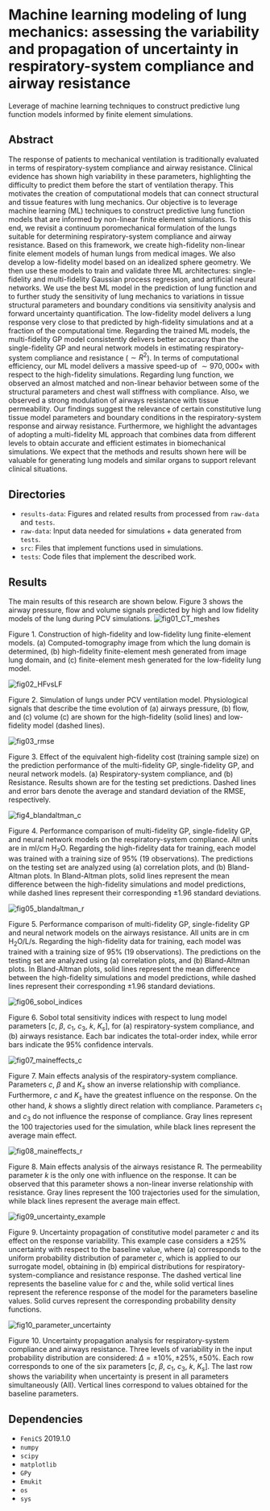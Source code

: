 # Machine learning modeling of lung mechanics: assessing the variability and propagation of uncertainty in respiratory-system compliance and airway resistance

Leverage of machine learning techniques to construct predictive lung function models informed by finite element simulations.

## Abstract
The response of patients to mechanical ventilation is traditionally evaluated in terms of respiratory-system compliance and airway resistance. Clinical evidence has shown high variability in these parameters, highlighting the difficulty to predict them before the start of ventilation therapy. This motivates the creation of computational models that can connect structural and tissue features with lung mechanics. Our objective is to leverage machine learning (ML) techniques to construct predictive lung function models that are informed by non-linear finite element simulations. To this end, we revisit a continuum poromechanical formulation of the lungs suitable for determining respiratory-system compliance and airway resistance. Based on this framework, we create high-fidelity non-linear finite element models of human lungs from medical images. We also develop a low-fidelity model based on an idealized sphere geometry. We then use these models to train and validate three ML architectures: single-fidelity and multi-fidelity Gaussian process regression, and artificial neural networks. We use the best ML model in the prediction of lung function and to further study the sensitivity of lung mechanics to variations in tissue structural parameters and boundary conditions via sensitivity analysis and forward uncertainty quantification. The low-fidelity model delivers a lung response very close to that predicted by high-fidelity simulations and at a fraction of the computational time. Regarding the trained ML models, the multi-fidelity GP model consistently delivers better accuracy than the single-fidelity GP and neural network models in estimating respiratory-system compliance and resistance ($\sim R^2$). In terms of computational efficiency, our ML model delivers a massive speed-up of $\sim970,000\times$ with respect to the high-fidelity simulations. Regarding lung function, we observed an almost matched and non-linear behavior between some of the structural parameters and chest wall stiffness with compliance. Also, we observed a strong modulation of airways resistance with tissue permeability. Our findings suggest the relevance of certain constitutive lung tissue model parameters and boundary conditions in the respiratory-system response and airway resistance. Furthermore, we highlight the advantages of adopting a multi-fidelity ML approach that combines data from different levels to obtain accurate and efficient estimates in biomechanical simulations. We expect that the methods and results shown here will be valuable for generating lung models and similar organs to support relevant clinical situations.

## Directories
- `results-data`: Figures and related results from processed from `raw-data` and `tests`.
- `raw-data`: Input data needed for simulations + data generated from `tests`.
- `src`: Files that implement functions used in simulations.
- `tests`:  Code files that implement the described work.

## Results
The main results of this research are shown below. Figure 3 shows the airway pressure, flow and volume signals predicted by high and low fidelity models of the lung during PCV simulations.
![fig01_CT_meshes](https://github.com/comp-medicine-uc/ML-lung-mechanics-UQ/assets/95642663/411613eb-f2cb-4a3b-ace9-737cc58b4318)

Figure 1. Construction of high-fidelity and low-fidelity lung finite-element models. (a) Computed-tomography image from which the lung domain is determined, (b) high-fidelity finite-element mesh generated from image lung domain, and (c) finite-element mesh generated for the low-fidelity lung model.



![fig02_HFvsLF](https://github.com/comp-medicine-uc/ML-lung-mechanics-UQ/assets/95642663/bed69591-09de-4d43-b995-d2e176862221)

Figure 2. Simulation of lungs under PCV ventilation model. Physiological signals that describe the time evolution of (a) airways pressure, (b) flow, and (c) volume (c) are shown for the high-fidelity (solid lines) and low-fidelity model (dashed lines).



![fig03_rmse](https://github.com/comp-medicine-uc/ML-lung-mechanics-UQ/assets/95642663/efe4e193-53e4-449c-8ca3-acaef6949e3b)

Figure 3. Effect of the equivalent high-fidelity cost (training sample size) on the prediction performance of the multi-fidelity GP, single-fidelity GP, and neural network models. (a) Respiratory-system compliance, and (b) Resistance. Results shown are for the testing set predictions. Dashed lines and error bars denote the average and standard deviation of the RMSE, respectively.



![fig4_blandaltman_c](https://github.com/comp-medicine-uc/ML-lung-mechanics-UQ/assets/95642663/6f299abb-3ebc-4660-b2e6-ec658a518efc)

Figure 4. Performance comparison of multi-fidelity GP, single-fidelity GP, and neural network models on the respiratory-system compliance. All units are in ml/cm H$_{\text{2}}$O. Regarding the high-fidelity data for training, each model was trained with a training size of 95\% (19 observations). The predictions on the testing set are analyzed using (a) correlation plots, and (b) Bland-Altman plots. In Bland-Altman plots, solid lines represent the mean difference between the high-fidelity simulations and model predictions, while dashed lines represent their corresponding $\pm$1.96 standard deviations.



![fig05_blandaltman_r](https://github.com/comp-medicine-uc/ML-lung-mechanics-UQ/assets/95642663/22612436-47c9-4dcb-b609-6c7acbd1c3a9)

Figure 5. Performance comparison of multi-fidelity GP, single-fidelity GP and neural network models on the airways resistance. All units are in cm H$_{\text{2}}$O/L/s. Regarding the high-fidelity data for training, each model was trained with a training size of 95\% (19 observations). The predictions on the testing set are analyzed using (a) correlation plots, and (b) Bland-Altman plots. In Bland-Altman plots, solid lines represent the mean difference between the high-fidelity simulations and model predictions, while dashed lines represent their corresponding $\pm$1.96 standard deviations.



![fig06_sobol_indices](https://github.com/comp-medicine-uc/ML-lung-mechanics-UQ/assets/95642663/5909b9dc-37fa-4cd5-94a0-c1079c62b85c)

Figure 6. Sobol total sensitivity indices with respect to lung model parameters [$c$, $\beta$, $c_1$, $c_3$, $k$, $K_s$], for (a) respiratory-system compliance, and (b) airways resistance. Each bar indicates the total-order index, while error bars indicate the 95\% confidence intervals.



![fig07_maineffects_c](https://github.com/comp-medicine-uc/ML-lung-mechanics-UQ/assets/95642663/32b43c32-805e-4bdb-a5ff-d486de7390e6)

Figure 7. Main effects analysis of the respiratory-system compliance. Parameters $c$, $\beta$ and $K_s$ show an inverse relationship with compliance. Furthermore, $c$ and $K_s$ have the greatest influence on the response. On the other hand, $k$ shows a slightly direct relation with compliance. Parameters $c_1$ and $c_3$ do not influence the response of compliance. Gray lines represent the 100 trajectories used for the simulation, while black lines represent the average main effect.


![fig08_maineffects_r](https://github.com/comp-medicine-uc/ML-lung-mechanics-UQ/assets/95642663/ce7821cc-2959-4980-84f9-9a613f4cb706)

Figure 8. Main effects analysis of the airways resistance $\text{R}$. The permeability parameter $k$ is the only one with influence on the response. It can be observed that this parameter shows a non-linear inverse relationship with resistance. Gray lines represent the 100 trajectories used for the simulation, while black lines represent the average main effect.



![fig09_uncertainty_example](https://github.com/comp-medicine-uc/ML-lung-mechanics-UQ/assets/95642663/f2138c31-ce97-4933-bcfa-1f3c1da47187)

Figure 9. Uncertainty propagation of constitutive model parameter $c$ and its effect on the response variability. This example case considers a $\pm$25\% uncertainty with respect to the baseline value, where (a) corresponds to the uniform probability distribution of parameter $c$, which is applied to our surrogate model, obtaining in (b) empirical distributions for respiratory-system-compliance and resistance response. The dashed vertical line represents the baseline value for $c$ and the, while solid vertical lines represent the reference response of the model for the parameters baseline values. Solid curves represent the corresponding probability density functions.



![fig10_parameter_uncertainty](https://github.com/comp-medicine-uc/ML-lung-mechanics-UQ/assets/95642663/1e0dd154-508a-4ad6-9908-093a645a51fc)

Figure 10. Uncertainty propagation analysis for respiratory-system compliance and airways resistance. Three levels of variability in the input probability distribution are considered: $\Delta = \pm10\%, \pm25\%, \pm50\%$. Each row corresponds to one of the six parameters [$c$, $\beta$, $c_1$, $c_3$, $k$, $K_s$]. The last row shows the variability when uncertainty is present in all parameters simultaneously (All). Vertical lines correspond to values obtained for the baseline parameters.

## Dependencies
- `FeniCS` 2019.1.0
- `numpy`
- `scipy`
- `matplotlib`
- `GPy`
- `Emukit`
- `os`
- `sys`
